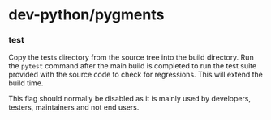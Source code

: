 # dev-python/pygments

### test
Copy the tests directory from the source tree into the build directory. Run the `pytest` command after the main build is completed to run the test suite provided with the source code to check for regressions. This will extend the build time.

This flag should normally be disabled as it is mainly used by developers, testers, maintainers and not end users.
